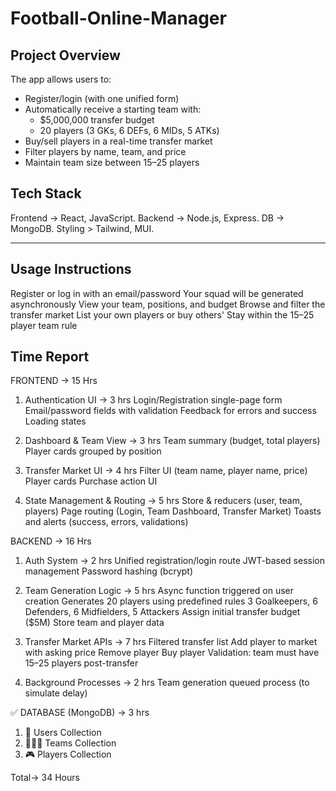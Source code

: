 # Football-Online-Manager

## Project Overview

The app allows users to:
- Register/login (with one unified form)
- Automatically receive a starting team with:
  - $5,000,000 transfer budget
  - 20 players (3 GKs, 6 DEFs, 6 MIDs, 5 ATKs)
- Buy/sell players in a real-time transfer market
- Filter players by name, team, and price
- Maintain team size between 15–25 players

## Tech Stack

Frontend -> React, JavaScript.
Backend -> Node.js, Express. 
DB -> MongoDB.
Styling > Tailwind, MUI. 

---


## Usage Instructions
Register or log in with an email/password
Your squad will be generated asynchronously
View your team, positions, and budget
Browse and filter the transfer market
List your own players or buy others'
Stay within the 15–25 player team rule


## Time Report

FRONTEND -> 15 Hrs
1. Authentication UI -> 3 hrs
Login/Registration single-page form
Email/password fields with validation
Feedback for errors and success
Loading states 

2. Dashboard & Team View -> 3 hrs
Team summary (budget, total players)
Player cards grouped by position


3. Transfer Market UI -> 4 hrs
Filter UI (team name, player name, price)
Player cards 
Purchase action UI 

4. State Management & Routing -> 5 hrs
Store & reducers (user, team, players)
Page routing (Login, Team Dashboard, Transfer Market)
Toasts and alerts (success, errors, validations)

BACKEND -> 16 Hrs
1. Auth System -> 2 hrs
Unified registration/login route
JWT-based session management
Password hashing (bcrypt)

2. Team Generation Logic -> 5 hrs
Async function triggered on user creation
Generates 20 players using predefined rules
3 Goalkeepers, 6 Defenders, 6 Midfielders, 5 Attackers
Assign initial transfer budget ($5M)
Store team and player data

3. Transfer Market APIs -> 7 hrs
Filtered transfer list
Add player to market with asking price
Remove player
Buy player 
Validation: team must have 15–25 players post-transfer

4. Background Processes -> 2 hrs
Team generation queued process (to simulate delay)


✅ DATABASE (MongoDB) -> 3 hrs
1. 👥 Users Collection
2. 🧑‍🤝‍🧑 Teams Collection
3. 🎮 Players Collection

Total->	34 Hours
